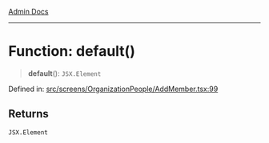 [Admin Docs](/)

***

# Function: default()

> **default**(): `JSX.Element`

Defined in: [src/screens/OrganizationPeople/AddMember.tsx:99](https://github.com/PalisadoesFoundation/talawa-admin/blob/main/src/screens/OrganizationPeople/AddMember.tsx#L99)

## Returns

`JSX.Element`
